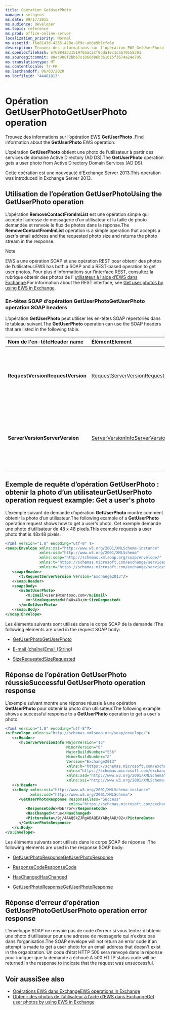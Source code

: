 ```yaml
---
title: Opération GetUserPhoto
manager: sethgros
ms.date: 09/17/2015
ms.audience: Developer
ms.topic: reference
ms.prod: office-online-server
localization_priority: Normal
ms.assetid: f6e8143d-4235-428e-8f9c-ab6e9b1cfa6e
description: Trouvez des informations sur l’opération EWS GetUserPhoto.
ms.openlocfilehash: 6769842d31519f0aac2cf9bda10c1cab70558301
ms.sourcegitcommit: 88ec988f2bb67c1866d06b361615f3674a24e795
ms.translationtype: MT
ms.contentlocale: fr-FR
ms.lasthandoff: 06/03/2020
ms.locfileid: "44461813"
---
```

# <a name="getuserphoto-operation"></a><span data-ttu-id="22c79-103">Opération GetUserPhoto</span><span class="sxs-lookup"><span data-stu-id="22c79-103">GetUserPhoto operation</span></span>

<span data-ttu-id="22c79-104">Trouvez des informations sur l’opération EWS **GetUserPhoto** .</span><span class="sxs-lookup"><span data-stu-id="22c79-104">Find information about the **GetUserPhoto** EWS operation.</span></span> 
  
<span data-ttu-id="22c79-105">L’opération **GetUserPhoto** obtient une photo de l’utilisateur à partir des services de domaine Active Directory (AD DS).</span><span class="sxs-lookup"><span data-stu-id="22c79-105">The **GetUserPhoto** operation gets a user photo from Active Directory Domain Services (AD DS).</span></span> 
  
<span data-ttu-id="22c79-106">Cette opération est une nouveauté d’Exchange Server 2013.</span><span class="sxs-lookup"><span data-stu-id="22c79-106">This operation was introduced in Exchange Server 2013.</span></span>
  
## <a name="using-the-getuserphoto-operation"></a><span data-ttu-id="22c79-107">Utilisation de l’opération GetUserPhoto</span><span class="sxs-lookup"><span data-stu-id="22c79-107">Using the GetUserPhoto operation</span></span>

<span data-ttu-id="22c79-108">L’opération **RemoveContactFromImList** est une opération simple qui accepte l’adresse de messagerie d’un utilisateur et la taille de photo demandée et renvoie le flux de photos dans la réponse.</span><span class="sxs-lookup"><span data-stu-id="22c79-108">The **RemoveContactFromImList** operation is a simple operation that accepts a user's email address and the requested photo size and returns the photo stream in the response.</span></span> 
  
> [!NOTE]
> <span data-ttu-id="22c79-109">EWS a une opération SOAP et une opération REST pour obtenir des photos de l’utilisateur.</span><span class="sxs-lookup"><span data-stu-id="22c79-109">EWS has both a SOAP and a REST-based operation to get user photos.</span></span> <span data-ttu-id="22c79-110">Pour plus d’informations sur l’interface REST, consultez la rubrique obtenir des photos de l' [utilisateur à l’aide d’EWS dans Exchange](https://msdn.microsoft.com/library/f86d1099-1f57-47dc-abf2-4d5ae4e900a9%28Office.15%29.aspx).</span><span class="sxs-lookup"><span data-stu-id="22c79-110">For information about the REST interface, see [Get user photos by using EWS in Exchange](https://msdn.microsoft.com/library/f86d1099-1f57-47dc-abf2-4d5ae4e900a9%28Office.15%29.aspx).</span></span> 
  
### <a name="getuserphoto-operation-soap-headers"></a><span data-ttu-id="22c79-111">En-têtes SOAP d’opération GetUserPhoto</span><span class="sxs-lookup"><span data-stu-id="22c79-111">GetUserPhoto operation SOAP headers</span></span>

<span data-ttu-id="22c79-112">L’opération **GetUserPhoto** peut utiliser les en-têtes SOAP répertoriés dans le tableau suivant.</span><span class="sxs-lookup"><span data-stu-id="22c79-112">The **GetUserPhoto** operation can use the SOAP headers that are listed in the following table.</span></span> 
  
|<span data-ttu-id="22c79-113">**Nom de l'en-tête**</span><span class="sxs-lookup"><span data-stu-id="22c79-113">**Header name**</span></span>|<span data-ttu-id="22c79-114">**Élément**</span><span class="sxs-lookup"><span data-stu-id="22c79-114">**Element**</span></span>|<span data-ttu-id="22c79-115">**Description**</span><span class="sxs-lookup"><span data-stu-id="22c79-115">**Description**</span></span>|
|:-----|:-----|:-----|
|<span data-ttu-id="22c79-116">**RequestVersion**</span><span class="sxs-lookup"><span data-stu-id="22c79-116">**RequestVersion**</span></span> <br/> |[<span data-ttu-id="22c79-117">RequestServerVersion</span><span class="sxs-lookup"><span data-stu-id="22c79-117">RequestServerVersion</span></span>](requestserverversion.md) <br/> |<span data-ttu-id="22c79-118">Identifie la version de schéma de la demande d’opération.</span><span class="sxs-lookup"><span data-stu-id="22c79-118">Identifies the schema version for the operation request.</span></span> <span data-ttu-id="22c79-119">Cet en-tête s’applique à une demande.</span><span class="sxs-lookup"><span data-stu-id="22c79-119">This header is applicable to a request.</span></span>  <br/> |
|<span data-ttu-id="22c79-120">**ServerVersion**</span><span class="sxs-lookup"><span data-stu-id="22c79-120">**ServerVersion**</span></span> <br/> |[<span data-ttu-id="22c79-121">ServerVersionInfo</span><span class="sxs-lookup"><span data-stu-id="22c79-121">ServerVersionInfo</span></span>](serverversioninfo.md) <br/> |<span data-ttu-id="22c79-122">Identifie la version du serveur qui a répondu à la demande.</span><span class="sxs-lookup"><span data-stu-id="22c79-122">Identifies the version of the server that responded to the request.</span></span> <span data-ttu-id="22c79-123">Cet en-tête s’applique à une réponse.</span><span class="sxs-lookup"><span data-stu-id="22c79-123">This header is applicable to a response.</span></span>  <br/> |
   
## <a name="getuserphoto-operation-request-example-get-a-users-photo"></a><span data-ttu-id="22c79-124">Exemple de requête d’opération GetUserPhoto : obtenir la photo d’un utilisateur</span><span class="sxs-lookup"><span data-stu-id="22c79-124">GetUserPhoto operation request example: Get a user's photo</span></span>

<span data-ttu-id="22c79-125">L’exemple suivant de demande d’opération **GetUserPhoto** montre comment obtenir la photo d’un utilisateur.</span><span class="sxs-lookup"><span data-stu-id="22c79-125">The following example of a **GetUserPhoto** operation request shows how to get a user's photo.</span></span> <span data-ttu-id="22c79-126">Cet exemple demande une photo d’utilisateur de 48 x 48 pixels.</span><span class="sxs-lookup"><span data-stu-id="22c79-126">This example requests a user photo that is 48x48 pixels.</span></span> 
  
```XML
<?xml version="1.0" encoding="utf-8" ?>
<soap:Envelope xmlns:xsi="http://www.w3.org/2001/XMLSchema-instance"
               xmlns:xsd="http://www.w3.org/2001/XMLSchema"
               xmlns:soap="http://schemas.xmlsoap.org/soap/envelope/"
               xmlns:t="https://schemas.microsoft.com/exchange/services/2006/types"
               xmlns:m="https://schemas.microsoft.com/exchange/services/2006/messages">
   <soap:Header>
      <t:RequestServerVersion Version="Exchange2013"/>
   </soap:Header>
   <soap:Body>
      <m:GetUserPhoto>
         <m:Email>user1@contoso.com</m:Email>
         <m:SizeRequested>HR48x48</m:SizeRequested>
      </m:GetUserPhoto>
   </soap:Body>
</soap:Envelope>
```

<span data-ttu-id="22c79-127">Les éléments suivants sont utilisés dans le corps SOAP de la demande :</span><span class="sxs-lookup"><span data-stu-id="22c79-127">The following elements are used in the request SOAP body:</span></span>
  
- [<span data-ttu-id="22c79-128">GetUserPhoto</span><span class="sxs-lookup"><span data-stu-id="22c79-128">GetUserPhoto</span></span>](getuserphoto.md)
    
- [<span data-ttu-id="22c79-129">E-mail (chaîne)</span><span class="sxs-lookup"><span data-stu-id="22c79-129">Email (String)</span></span>](email-string.md)
    
- [<span data-ttu-id="22c79-130">SizeRequested</span><span class="sxs-lookup"><span data-stu-id="22c79-130">SizeRequested</span></span>](sizerequested.md)
    
## <a name="successful-getuserphoto-operation-response"></a><span data-ttu-id="22c79-131">Réponse de l’opération GetUserPhoto réussie</span><span class="sxs-lookup"><span data-stu-id="22c79-131">Successful GetUserPhoto operation response</span></span>

<span data-ttu-id="22c79-132">L’exemple suivant montre une réponse réussie à une opération **GetUserPhoto** pour obtenir la photo d’un utilisateur.</span><span class="sxs-lookup"><span data-stu-id="22c79-132">The following example shows a successful response to a **GetUserPhoto** operation to get a user's photo.</span></span> 
  
```XML
<?xml version="1.0" encoding="utf-8"?>
<s:Envelope xmlns:s="http://schemas.xmlsoap.org/soap/envelope/">
   <s:Header>
      <h:ServerVersionInfo MajorVersion="15" 
                           MinorVersion="0" 
                           MajorBuildNumber="556" 
                           MinorBuildNumber="8" 
                           Version="Exchange2013" 
                           xmlns:h="https://schemas.microsoft.com/exchange/services/2006/types" 
                           xmlns="https://schemas.microsoft.com/exchange/services/2006/types" 
                           xmlns:xsd="http://www.w3.org/2001/XMLSchema" 
                           xmlns:xsi="http://www.w3.org/2001/XMLSchema-instance"/>
   </s:Header>
   <s:Body xmlns:xsi="http://www.w3.org/2001/XMLSchema-instance" 
           xmlns:xsd="http://www.w3.org/2001/XMLSchema">
      <GetUserPhotoResponse ResponseClass="Success" 
                            xmlns="https://schemas.microsoft.com/exchange/services/2006/messages">
         <ResponseCode>NoError</ResponseCode>
         <HasChanged>true</HasChanged>
         <PictureData>/9j/4AAQSkZJRgABAQEAYABgAAD/02</PictureData>
      </GetUserPhotoResponse>
   </s:Body>
</s:Envelope>

```

<span data-ttu-id="22c79-133">Les éléments suivants sont utilisés dans le corps SOAP de réponse :</span><span class="sxs-lookup"><span data-stu-id="22c79-133">The following elements are used in the response SOAP body:</span></span>
  
- [<span data-ttu-id="22c79-134">GetUserPhotoResponse</span><span class="sxs-lookup"><span data-stu-id="22c79-134">GetUserPhotoResponse</span></span>](getuserphotoresponse.md)
    
- [<span data-ttu-id="22c79-135">ResponseCode</span><span class="sxs-lookup"><span data-stu-id="22c79-135">ResponseCode</span></span>](responsecode.md)
    
- [<span data-ttu-id="22c79-136">HasChanged</span><span class="sxs-lookup"><span data-stu-id="22c79-136">HasChanged</span></span>](haschanged.md)
    
- [<span data-ttu-id="22c79-137">GetUserPhotoResponse</span><span class="sxs-lookup"><span data-stu-id="22c79-137">GetUserPhotoResponse</span></span>](getuserphotoresponse.md)
    
## <a name="getuserphoto-operation-error-response"></a><span data-ttu-id="22c79-138">Réponse d’erreur d’opération GetUserPhoto</span><span class="sxs-lookup"><span data-stu-id="22c79-138">GetUserPhoto operation error response</span></span>

<span data-ttu-id="22c79-139">L’enveloppe SOAP ne renvoie pas de code d’erreur si vous tentez d’obtenir une photo d’utilisateur pour une adresse de messagerie qui n’existe pas dans l’organisation.</span><span class="sxs-lookup"><span data-stu-id="22c79-139">The SOAP envelope will not return an error code if an attempt is made to get a user photo for an email address that doesn't exist in the organization.</span></span> <span data-ttu-id="22c79-140">Un code d’état HTTP 500 sera renvoyé dans la réponse pour indiquer que la demande a échoué.</span><span class="sxs-lookup"><span data-stu-id="22c79-140">A 500 HTTP status code will be returned in the response to indicate that the request was unsuccessful.</span></span> 
  
## <a name="see-also"></a><span data-ttu-id="22c79-141">Voir aussi</span><span class="sxs-lookup"><span data-stu-id="22c79-141">See also</span></span>

- [<span data-ttu-id="22c79-142">Opérations EWS dans Exchange</span><span class="sxs-lookup"><span data-stu-id="22c79-142">EWS operations in Exchange</span></span>](ews-operations-in-exchange.md)   
- [<span data-ttu-id="22c79-143">Obtenir des photos de l’utilisateur à l’aide d’EWS dans Exchange</span><span class="sxs-lookup"><span data-stu-id="22c79-143">Get user photos by using EWS in Exchange</span></span>](https://msdn.microsoft.com/library/f86d1099-1f57-47dc-abf2-4d5ae4e900a9%28Office.15%29.aspx)
    

